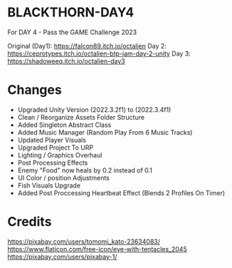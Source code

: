 # BLACKTHORN-DAY4
 For DAY 4 - Pass the GAME Challenge 2023

 Original (Day1): https://falcon89.itch.io/octalien
 Day 2: https://ceprotypes.itch.io/octalien-btp-jam-day-2-unity
 Day 3: https://shadoweeq.itch.io/octalien-day3


# Changes
 - Upgraded Unity Version (2022.3.2f1) to (2022.3.4f1)
 - Clean / Reorganize Assets Folder Structure
 - Added Singleton Abstract Class
 - Added Music Manager (Random Play From 6 Music Tracks)
 - Updated Player Visuals
 - Upgraded Project To URP
 - Lighting / Graphics Overhaul
 - Post Processing Effects
 - Enemy "Food" now heals by 0.2 instead of 0.1
 - UI Color / position Adjustments 
 - Fish Visuals Upgrade
 - Added Post Proccessing Heartbeat Effect (Blends 2 Profiles On Timer)



# Credits
https://pixabay.com/users/tomomi_kato-23634083/
https://www.flaticon.com/free-icon/eye-with-tentacles_2045
https://pixabay.com/users/pixabay-1/